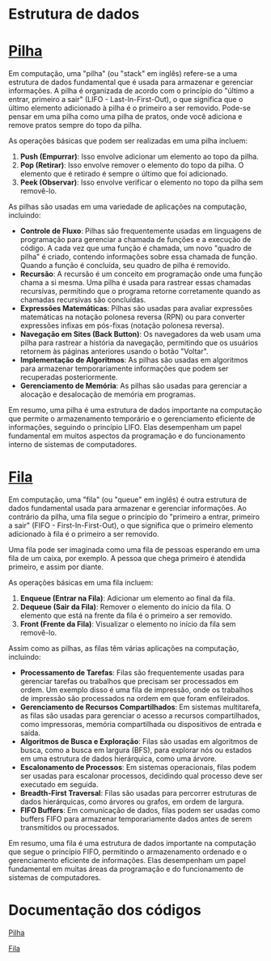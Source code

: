 # Estrutura de dados

# [Pilha](Estrutura%20de%20dados/Pilha.md)

Em computação, uma "pilha" (ou "stack" em inglês) refere-se a uma estrutura de dados fundamental que é usada para armazenar e gerenciar informações. A pilha é organizada de acordo com o princípio do "último a entrar, primeiro a sair" (LIFO - Last-In-First-Out), o que significa que o último elemento adicionado à pilha é o primeiro a ser removido. Pode-se pensar em uma pilha como uma pilha de pratos, onde você adiciona e remove pratos sempre do topo da pilha.

As operações básicas que podem ser realizadas em uma pilha incluem:

1. **Push (Empurrar)**: Isso envolve adicionar um elemento ao topo da pilha.
2. **Pop (Retirar)**: Isso envolve remover o elemento do topo da pilha. O elemento que é retirado é sempre o último que foi adicionado.
3. **Peek (Observar)**: Isso envolve verificar o elemento no topo da pilha sem removê-lo.

As pilhas são usadas em uma variedade de aplicações na computação, incluindo:

- **Controle de Fluxo**: Pilhas são frequentemente usadas em linguagens de programação para gerenciar a chamada de funções e a execução de código. A cada vez que uma função é chamada, um novo "quadro de pilha" é criado, contendo informações sobre essa chamada de função. Quando a função é concluída, seu quadro de pilha é removido.
- **Recursão**: A recursão é um conceito em programação onde uma função chama a si mesma. Uma pilha é usada para rastrear essas chamadas recursivas, permitindo que o programa retorne corretamente quando as chamadas recursivas são concluídas.
- **Expressões Matemáticas**: Pilhas são usadas para avaliar expressões matemáticas na notação polonesa reversa (RPN) ou para converter expressões infixas em pós-fixas (notação polonesa reversa).
- **Navegação em Sites (Back Button)**: Os navegadores da web usam uma pilha para rastrear a história da navegação, permitindo que os usuários retornem às páginas anteriores usando o botão "Voltar".
- **Implementação de Algoritmos**: As pilhas são usadas em algoritmos para armazenar temporariamente informações que podem ser recuperadas posteriormente.
- **Gerenciamento de Memória**: As pilhas são usadas para gerenciar a alocação e desalocação de memória em programas.

Em resumo, uma pilha é uma estrutura de dados importante na computação que permite o armazenamento temporário e o gerenciamento eficiente de informações, seguindo o princípio LIFO. Elas desempenham um papel fundamental em muitos aspectos da programação e do funcionamento interno de sistemas de computadores.

# [Fila](Estrutura%20de%20dados/Fila.md)

Em computação, uma "fila" (ou "queue" em inglês) é outra estrutura de dados fundamental usada para armazenar e gerenciar informações. Ao contrário da pilha, uma fila segue o princípio do "primeiro a entrar, primeiro a sair" (FIFO - First-In-First-Out), o que significa que o primeiro elemento adicionado à fila é o primeiro a ser removido.

Uma fila pode ser imaginada como uma fila de pessoas esperando em uma fila de um caixa, por exemplo. A pessoa que chega primeiro é atendida primeiro, e assim por diante.

As operações básicas em uma fila incluem:

1. **Enqueue (Entrar na Fila)**: Adicionar um elemento ao final da fila.
2. **Dequeue (Sair da Fila)**: Remover o elemento do início da fila. O elemento que está na frente da fila é o primeiro a ser removido.
3. **Front (Frente da Fila)**: Visualizar o elemento no início da fila sem removê-lo.

Assim como as pilhas, as filas têm várias aplicações na computação, incluindo:

- **Processamento de Tarefas**: Filas são frequentemente usadas para gerenciar tarefas ou trabalhos que precisam ser processados em ordem. Um exemplo disso é uma fila de impressão, onde os trabalhos de impressão são processados na ordem em que foram enfileirados.
- **Gerenciamento de Recursos Compartilhados**: Em sistemas multitarefa, as filas são usadas para gerenciar o acesso a recursos compartilhados, como impressoras, memória compartilhada ou dispositivos de entrada e saída.
- **Algoritmos de Busca e Exploração**: Filas são usadas em algoritmos de busca, como a busca em largura (BFS), para explorar nós ou estados em uma estrutura de dados hierárquica, como uma árvore.
- **Escalonamento de Processos**: Em sistemas operacionais, filas podem ser usadas para escalonar processos, decidindo qual processo deve ser executado em seguida.
- **Breadth-First Traversal**: Filas são usadas para percorrer estruturas de dados hierárquicas, como árvores ou grafos, em ordem de largura.
- **FIFO Buffers**: Em comunicação de dados, filas podem ser usadas como buffers FIFO para armazenar temporariamente dados antes de serem transmitidos ou processados.

Em resumo, uma fila é uma estrutura de dados importante na computação que segue o princípio FIFO, permitindo o armazenamento ordenado e o gerenciamento eficiente de informações. Elas desempenham um papel fundamental em muitas áreas da programação e do funcionamento de sistemas de computadores.

# Documentação dos códigos

[Pilha](Estrutura%20de%20dados%204b68940048bc4603ad7071ed1b1e57e6/Pilha%20995571e6bc6f4d64a658ae636c24be60.md)

[Fila](Estrutura%20de%20dados%204b68940048bc4603ad7071ed1b1e57e6/Fila%205bfa533c62734f3d9204118440221879.md)